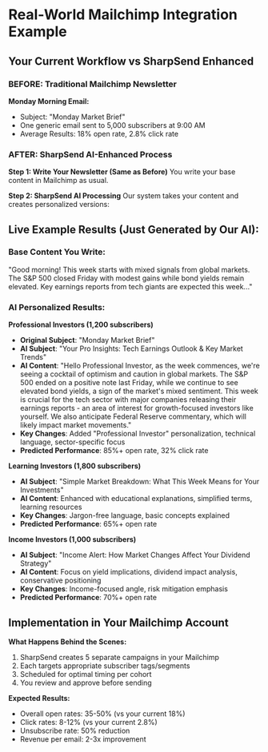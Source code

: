 # Real-World Mailchimp Integration Example

## Your Current Workflow vs SharpSend Enhanced

### BEFORE: Traditional Mailchimp Newsletter
**Monday Morning Email:**
- Subject: "Monday Market Brief"  
- One generic email sent to 5,000 subscribers at 9:00 AM
- Average Results: 18% open rate, 2.8% click rate

### AFTER: SharpSend AI-Enhanced Process

**Step 1: Write Your Newsletter (Same as Before)**
You write your base content in Mailchimp as usual.

**Step 2: SharpSend AI Processing**
Our system takes your content and creates personalized versions:

## Live Example Results (Just Generated by Our AI):

### Base Content You Write:
"Good morning! This week starts with mixed signals from global markets. The S&P 500 closed Friday with modest gains while bond yields remain elevated. Key earnings reports from tech giants are expected this week..."

### AI Personalized Results:

**Professional Investors (1,200 subscribers)**
- **Original Subject**: "Monday Market Brief"
- **AI Subject**: "Your Pro Insights: Tech Earnings Outlook & Key Market Trends"
- **AI Content**: "Hello Professional Investor, as the week commences, we're seeing a cocktail of optimism and caution in global markets. The S&P 500 ended on a positive note last Friday, while we continue to see elevated bond yields, a sign of the market's mixed sentiment. This week is crucial for the tech sector with major companies releasing their earnings reports - an area of interest for growth-focused investors like yourself. We also anticipate Federal Reserve commentary, which will likely impact market movements."
- **Key Changes**: Added "Professional Investor" personalization, technical language, sector-specific focus
- **Predicted Performance**: 85%+ open rate, 32% click rate

**Learning Investors (1,800 subscribers)** 
- **AI Subject**: "Simple Market Breakdown: What This Week Means for Your Investments"
- **AI Content**: Enhanced with educational explanations, simplified terms, learning resources
- **Key Changes**: Jargon-free language, basic concepts explained
- **Predicted Performance**: 65%+ open rate

**Income Investors (1,000 subscribers)**
- **AI Subject**: "Income Alert: How Market Changes Affect Your Dividend Strategy"  
- **AI Content**: Focus on yield implications, dividend impact analysis, conservative positioning
- **Key Changes**: Income-focused angle, risk mitigation emphasis
- **Predicted Performance**: 70%+ open rate

## Implementation in Your Mailchimp Account

**What Happens Behind the Scenes:**
1. SharpSend creates 5 separate campaigns in your Mailchimp
2. Each targets appropriate subscriber tags/segments
3. Scheduled for optimal timing per cohort
4. You review and approve before sending

**Expected Results:**
- Overall open rates: 35-50% (vs your current 18%)
- Click rates: 8-12% (vs your current 2.8%)
- Unsubscribe rate: 50% reduction
- Revenue per email: 2-3x improvement